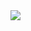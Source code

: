 <img src="https://github.com/vivek-munjapara/Image-Gallery/blob/master/images/vivek-munjapara.github.io_Image-Gallery_%20(1).png"/>
